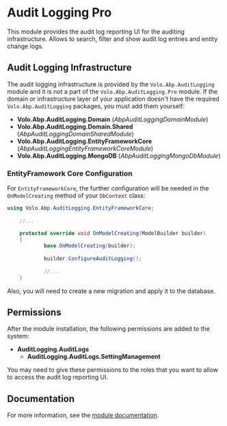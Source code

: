 # Audit Logging Pro

This module provides the audit log reporting UI for the auditing infrastructure. Allows to search, filter and show audit log entries and entity change logs.

## Audit Logging Infrastructure

The audit logging infrastructure is provided by the `Volo.Abp.AuditLogging` module and it is not a part of the `Volo.Abp.AuditLogging.Pro` module. If the domain or infrastructure layer of your application doesn't have the required `Volo.Abp.AuditLogging` packages, you must add them yourself:

- **Volo.Abp.AuditLogging.Domain** (*AbpAuditLoggingDomainModule*)
- **Volo.Abp.AuditLogging.Domain.Shared** (*AbpAuditLoggingDomainSharedModule*)
- **Volo.Abp.AuditLogging.EntityFrameworkCore** (*AbpAuditLoggingEntityFrameworkCoreModule*)
- **Volo.Abp.AuditLogging.MongoDB** (*AbpAuditLoggingMongoDbModule*)

### EntityFramework Core Configuration

For `EntityFrameworkCore`, the further configuration will be needed in the `OnModelCreating` method of your `DbContext` class:

````csharp
using Volo.Abp.AuditLogging.EntityFrameworkCore;
	
	//...

	protected override void OnModelCreating(ModelBuilder builder)
	{
	        base.OnModelCreating(builder);
	
	        builder.ConfigureAuditLogging();
	        
	        //...
	}
````

Also, you will need to create a new migration and apply it to the database.

## Permissions

After the module installation, the following permissions are added to the system:

- **AuditLogging.AuditLogs**
  - **AuditLogging.AuditLogs.SettingManagement**

You may need to give these permissions to the roles that you want to allow to access the audit log reporting UI.

## Documentation

For more information, see the [module documentation](https://abp.io/docs/latest/modules/audit-logging-pro).
